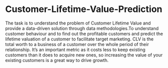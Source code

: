 # Customer-Lifetime-Value-Prediction
The task is to understand the problem of Customer Lifetime Value and provide a data-driven solution through data methodologies.To understand customer behaviour and to find out the profitable customers and predict the lifetime valuation of a customer to facilitate target marketing. CLV is the total worth to a business of a customer over the whole period of their relationship. It’s an important metric as it costs less to keep existing customers than it does to acquire new ones, so increasing the value of your existing customers is a great way to drive growth.
